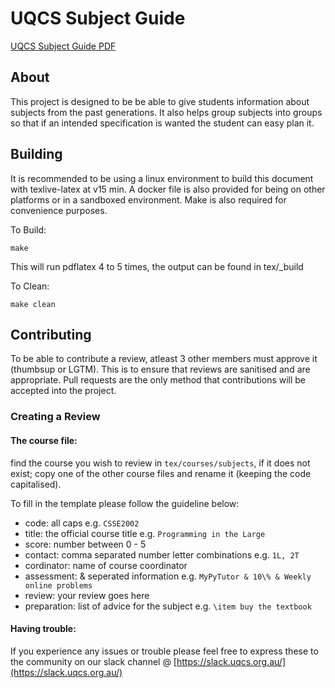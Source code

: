 # UQCS Subject Guide

[UQCS Subject Guide PDF](https://jenkins.trm.io/job/UQCS%20subject%20guide/ws/tex/_build/main.pdf)

## About

This project is designed to be be able to give students information about
subjects from the past generations. It also helps group subjects into groups
so that if an intended specification is wanted the student can easy plan it.

## Building

It is recommended to be using a linux environment to build this document 
with texlive-latex at v15 min. A docker file is also provided for being on
other platforms or in a sandboxed environment. Make is also required for 
convenience purposes.

To Build:

` make `

This will run pdflatex 4 to 5 times, the output can be found in tex/_build

To Clean:

` make clean `

## Contributing

To be able to contribute a review, atleast 3 other members must approve 
it (thumbsup or LGTM). This is to ensure that reviews are sanitised and 
are appropriate. Pull requests are the only method that contributions will
be accepted into the project.

### Creating a Review

#### The course file:

find the course you wish to review in `tex/courses/subjects`, if it 
 does not exist; copy one of the other course files and rename it 
 (keeping the code capitalised). 
 
To fill in the template please follow the guideline below:

- code: all caps e.g. `CSSE2002`
- title: the official course title e.g. `Programming in the Large`
- score: number between 0 - 5
- contact: comma separated number letter combinations e.g. `1L, 2T`
- cordinator: name of course coordinator
- assessment: & seperated information e.g. ` MyPyTutor & 10\% & Weekly online problems `
- review: your review goes here
- preparation: list of advice for the subject e.g. `\item buy the textbook`

#### Having trouble:

If you experience any issues or trouble please feel free to express these
to the community on our slack channel @ [https://slack.uqcs.org.au/](https://slack.uqcs.org.au/)